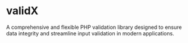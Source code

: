 # validX
A comprehensive and flexible PHP validation library designed to ensure data integrity and streamline input validation in modern applications.
